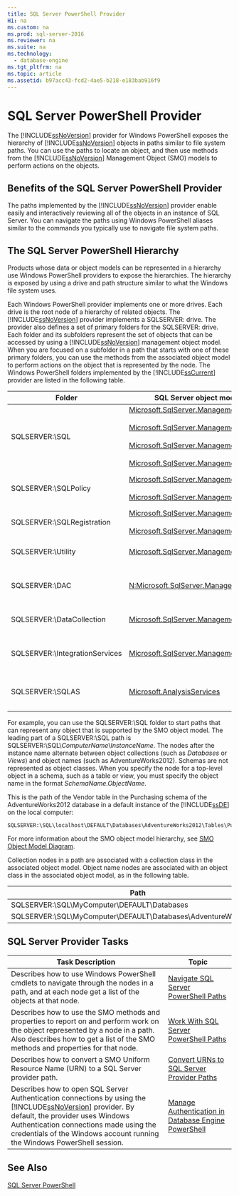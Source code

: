 ```yaml
---
title: SQL Server PowerShell Provider
H1: na
ms.custom: na
ms.prod: sql-server-2016
ms.reviewer: na
ms.suite: na
ms.technology: 
  - database-engine
ms.tgt_pltfrm: na
ms.topic: article
ms.assetid: b97acc43-fcd2-4ae5-b218-e183bab916f9
---
```

# SQL Server PowerShell Provider
  The [!INCLUDE[ssNoVersion](../../Topics/TopicNameContainA/includes/ssNoVersion_md.md)] provider for Windows PowerShell exposes the hierarchy of [!INCLUDE[ssNoVersion](../../Topics/TopicNameContainA/includes/ssNoVersion_md.md)] objects in paths similar to file system paths. You can use the paths to locate an object, and then use methods from the [!INCLUDE[ssNoVersion](../../Topics/TopicNameContainA/includes/ssNoVersion_md.md)] Management Object (SMO) models to perform actions on the objects.  
  
## Benefits of the SQL Server PowerShell Provider  
 The paths implemented by the [!INCLUDE[ssNoVersion](../../Topics/TopicNameContainA/includes/ssNoVersion_md.md)] provider enable easily and interactively reviewing all of the objects in an instance of SQL Server. You can navigate the paths using Windows PowerShell aliases similar to the commands you typically use to navigate file system paths.  
  
## The SQL Server PowerShell Hierarchy  
 Products whose data or object models can be represented in a hierarchy use Windows PowerShell providers to expose the hierarchies. The hierarchy is exposed by using a drive and path structure similar to what the Windows file system uses.  
  
 Each Windows PowerShell provider implements one or more drives. Each drive is the root node of a hierarchy of related objects. The [!INCLUDE[ssNoVersion](../../Topics/TopicNameContainA/includes/ssNoVersion_md.md)] provider implements a SQLSERVER: drive. The provider also defines a set of primary folders for the SQLSERVER: drive. Each folder and its subfolders represent the set of objects that can be accessed by using a [!INCLUDE[ssNoVersion](../../Topics/TopicNameContainA/includes/ssNoVersion_md.md)] management object model. When you are focused on a subfolder in a path that starts with one of these primary folders, you can use the methods from the associated object model to perform actions on the object that is represented by the node. The Windows PowerShell folders implemented by the [!INCLUDE[ssCurrent](../../Topics/TopicNameContainA/includes/ssCurrent_md.md)] provider are listed in the following table.  
  
|Folder|SQL Server object model namespace|Objects|  
|------------|---------------------------------------|-------------|  
|SQLSERVER:\SQL|[Microsoft.SqlServer.Management.Smo](assetId:///N:Microsoft.SqlServer.Management.Smo)<br /><br /> [Microsoft.SqlServer.Management.Smo.Agent](assetId:///N:Microsoft.SqlServer.Management.Smo.Agent)<br /><br /> [Microsoft.SqlServer.Management.Smo.Broker](assetId:///N:Microsoft.SqlServer.Management.Smo.Broker)<br /><br /> [Microsoft.SqlServer.Management.Smo.Mail](assetId:///N:Microsoft.SqlServer.Management.Smo.Mail)|Database objects, such as tables, views, and stored procedures.|  
|SQLSERVER:\SQLPolicy|[Microsoft.SqlServer.Management.Dmf](assetId:///N:Microsoft.SqlServer.Management.Dmf)<br /><br /> [Microsoft.SqlServer.Management.Facets](assetId:///N:Microsoft.SqlServer.Management.Facets)|Policy-based management objects, such as policies and facets.|  
|SQLSERVER:\SQLRegistration|[Microsoft.SqlServer.Management.RegisteredServers](assetId:///N:Microsoft.SqlServer.Management.RegisteredServers)<br /><br /> [Microsoft.SqlServer.Management.Smo.RegSvrEnum](assetId:///N:Microsoft.SqlServer.Management.Smo.RegSvrEnum)|Registered server objects, such as server groups and registered servers.|  
|SQLSERVER:\Utility|[Microsoft.SqlServer.Management.Utility](assetId:///N:Microsoft.SqlServer.Management.Utility)|Utility objects, such as managed instances of the [!INCLUDE[ssDE](../../Topics/TopicNameContainA/includes/ssDE_md.md)].|  
|SQLSERVER:\DAC|[N:Microsoft.SqlServer.Management.DAC](assetId:///N:Microsoft.SqlServer.Management.DAC)|Data-tier application objects such as DAC packages, and operations such as deploying a DAC.|  
|SQLSERVER:\DataCollection|[Microsoft.SqlServer.Management.Collector](assetId:///N:Microsoft.SqlServer.Management.Collector)|Data collector objects, such as collection sets and configuration stores.|  
|SQLSERVER:\IntegrationServices|[Microsoft.SqlServer.Management.IntegrationServices](assetId:///N:Microsoft.SqlServer.Management.IntegrationServices)|[!INCLUDE[ssISnoversion](../../Topics/TopicNameContainA/includes/ssISnoversion_md.md)] objects such as projects, packages, and environments.|  
|SQLSERVER:\SQLAS|[Microsoft.AnalysisServices](assetId:///N:Microsoft.AnalysisServices)|[!INCLUDE[ssASnoversion](../../Topics/TopicNameContainA/includes/ssASnoversion_md.md)] objects such as cubes, aggregations, and dimensions.|  
  
 For example, you can use the SQLSERVER:\SQL folder to start paths that can represent any object that is supported by the SMO object model. The leading part of a SQLSERVER:\SQL path is SQLSERVER:\SQL\\*ComputerName*\\*InstanceName*. The nodes after the instance name alternate between object collections (such as *Databases* or *Views*) and object names (such as AdventureWorks2012). Schemas are not represented as object classes. When you specify the node for a top-level object in a schema, such as a table or view, you must specify the object name in the format *SchemaName.ObjectName*.  
  
 This is the path of the Vendor table in the Purchasing schema of the AdventureWorks2012 database in a default instance of the [!INCLUDE[ssDE](../../Topics/TopicNameContainA/includes/ssDE_md.md)] on the local computer:  
  
```  
SQLSERVER:\SQL\localhost\DEFAULT\Databases\AdventureWorks2012\Tables\Purchasing.Vendor  
```  
  
 For more information about the SMO object model hierarchy, see [SMO Object Model Diagram](../Topic/SMO%20Object%20Model%20Diagram.md).  
  
 Collection nodes in a path are associated with a collection class in the associated object model. Object name nodes are associated with an object class in the associated object model, as in the following table.  
  
|Path|SMO class|  
|----------|---------------|  
|SQLSERVER:\SQL\MyComputer\DEFAULT\Databases|[DatabaseCollection](assetId:///T:Microsoft.SqlServer.Management.Smo.DatabaseCollection)|  
|SQLSERVER:\SQL\MyComputer\DEFAULT\Databases\AdventureWorks2012|[Database](assetId:///T:Microsoft.SqlServer.Management.Smo.Database)|  
  
## SQL Server Provider Tasks  
  
|Task Description|Topic|  
|----------------------|-----------|  
|Describes how to use Windows PowerShell cmdlets to navigate through the nodes in a path, and at each node get a list of the objects at that node.|[Navigate SQL Server PowerShell Paths](../../Topics/TopicNameNotContainA/Navigate-SQL-Server-PowerShell-Paths.md)|  
|Describes how to use the SMO methods and properties to report on and perform work on the object represented by a node in a path. Also describes how to get a list of the SMO methods and properties for that node.|[Work With SQL Server PowerShell Paths](../../Topics/TopicNameNotContainA/Work-With-SQL-Server-PowerShell-Paths.md)|  
|Describes how to convert a SMO Uniform Resource Name (URN) to a SQL Server provider path.|[Convert URNs to SQL Server Provider Paths](../../Topics/TopicNameNotContainA/Convert-URNs-to-SQL-Server-Provider-Paths.md)|  
|Describes how to open SQL Server Authentication connections by using the [!INCLUDE[ssNoVersion](../../Topics/TopicNameContainA/includes/ssNoVersion_md.md)] provider. By default, the provider uses Windows Authentication connections made using the credentials of the Windows account running the Windows PowerShell session.|[Manage Authentication in Database Engine PowerShell](../../Topics/TopicNameNotContainA/Manage-Authentication-in-Database-Engine-PowerShell.md)|  
  
## See Also  
 [SQL Server PowerShell](../../Topics/TopicNameNotContainA/SQL-Server-PowerShell.md)  
  
  